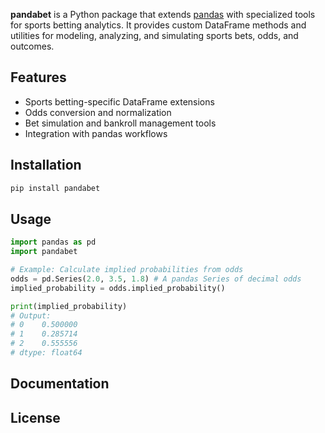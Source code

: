 
**pandabet** is a Python package that extends [pandas](https://pandas.pydata.org/) with specialized tools for sports betting analytics. It provides custom DataFrame methods and utilities for modeling, analyzing, and simulating sports bets, odds, and outcomes.

## Features

- Sports betting-specific DataFrame extensions
- Odds conversion and normalization
- Bet simulation and bankroll management tools
- Integration with pandas workflows

## Installation

```bash
pip install pandabet
```

## Usage

```python
import pandas as pd
import pandabet

# Example: Calculate implied probabilities from odds
odds = pd.Series(2.0, 3.5, 1.8) # A pandas Series of decimal odds
implied_probability = odds.implied_probability()
```

```python
print(implied_probability)
# Output:
# 0    0.500000
# 1    0.285714
# 2    0.555556
# dtype: float64
```

## Documentation

## License
